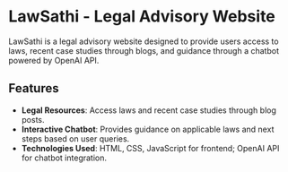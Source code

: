 # LawSathi - Legal Advisory Website

LawSathi is a legal advisory website designed to provide users access to laws, recent case studies through blogs, and guidance through a chatbot powered by OpenAI API.

## Features

- **Legal Resources**: Access laws and recent case studies through blog posts.
- **Interactive Chatbot**: Provides guidance on applicable laws and next steps based on user queries.
- **Technologies Used**: HTML, CSS, JavaScript for frontend; OpenAI API for chatbot integration.

